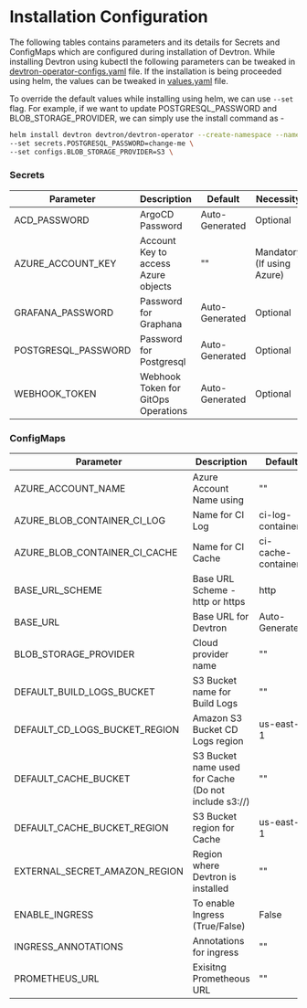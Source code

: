 # Installation Configuration

The following tables contains parameters and its details for Secrets and ConfigMaps which are configured during installation of Devtron. While installing Devtron using kubectl the following parameters can be tweaked in [devtron-operator-configs.yaml](https://github.com/devtron-labs/devtron/blob/main/manifests/install/devtron-operator-configs.yaml) file. If the installation is being proceeded using helm, the values can be tweaked in [values.yaml](https://github.com/devtron-labs/charts/blob/main/charts/devtron/values.yaml) file.

To override the default values while installing using helm, we can use `--set` flag. For example, if we want to update POSTGRESQL_PASSWORD and BLOB_STORAGE_PROVIDER, we can simply use the install command as -

```bash
helm install devtron devtron/devtron-operator --create-namespace --namespace devtroncd \
--set secrets.POSTGRESQL_PASSWORD=change-me \
--set configs.BLOB_STORAGE_PROVIDER=S3 \
```

### Secrets

|Parameter | Description| Default| Necessity|
|-|-|-|-|
|ACD_PASSWORD | ArgoCD Password| Auto-Generated| Optional|
|AZURE_ACCOUNT_KEY | Account Key to access Azure objects| ""| Mandatory (If using Azure)|
|GRAFANA_PASSWORD | Password for Graphana| Auto-Generated| Optional|
|POSTGRESQL_PASSWORD | Password for Postgresql| Auto-Generated| Optional|
|WEBHOOK_TOKEN | Webhook Token for GitOps Operations| Auto-Generated| Optional|

### ConfigMaps

|Parameter | Description| Default| Necessity|
|-|-|-|-|
|AZURE_ACCOUNT_NAME | Azure Account Name using| ""| Mandatory (If using Azure)|
|AZURE_BLOB_CONTAINER_CI_LOG | Name for CI Log| ci-log-container| Optional|
|AZURE_BLOB_CONTAINER_CI_CACHE | Name for CI Cache| ci-cache-container| Optional|
|BASE_URL_SCHEME | Base URL Scheme - http or https| http| Optional|
|BASE_URL | Base URL for Devtron| Auto-Generated| Optional|
|BLOB_STORAGE_PROVIDER | Cloud provider name| ""| Mandatory (If using any cloud)|
|DEFAULT_BUILD_LOGS_BUCKET | S3 Bucket name for Build Logs| ""| Mandoatory (If using AWS)|
|DEFAULT_CD_LOGS_BUCKET_REGION | Amazon S3 Bucket CD Logs region| us-east-1| Mandatory (If using AWS)|
|DEFAULT_CACHE_BUCKET | S3 Bucket name used for Cache (Do not include s3://)| ""| Mandatory (If using AWS)|
|DEFAULT_CACHE_BUCKET_REGION | S3 Bucket region for Cache| us-east-1| Mandoatory (If using AWS)|
|EXTERNAL_SECRET_AMAZON_REGION | Region where Devtron is installed| ""| Mandatory (If using AWS)|
|ENABLE_INGRESS | To enable Ingress (True/False)| False| Optional|
|INGRESS_ANNOTATIONS | Annotations for ingress| ""| Optional|
|PROMETHEUS_URL | Exisitng Prometheous URL| ""| Optional|


